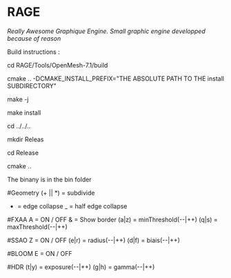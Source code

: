 # RAGE
*Really Awesome Graphique Engine. Small graphic engine developped because of reason*

Build instructions :

cd RAGE/Tools/OpenMesh-7.1/build

cmake .. -DCMAKE_INSTALL_PREFIX="THE ABSOLUTE PATH TO THE install SUBDIRECTORY"

make -j

make install

cd ../../..

mkdir Releas

cd Release

cmake ..

The binany is in the bin folder

#Geometry
(+ || *) = subdivide
- = edge collapse
_ = half edge collapse

#FXAA
A = ON / OFF
& = Show border
(a|z) = minThreshold(--|++)
(q|s) = maxThreshold(--|++)

#SSAO
Z = ON / OFF
(e|r) = radius(--|++)
(d|f) = biais(--|++)

#BLOOM
E = ON / OFF

#HDR
(t|y) = exposure(--|++)
(g|h) = gamma(--|++)



